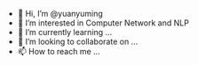 - 👋 Hi, I’m @yuanyuming
- 👀 I’m interested in Computer Network and NLP
- 🌱 I’m currently learning ...
- 💞️ I’m looking to collaborate on ...
- 📫 How to reach me ...

<!---
yuanyuming/yuanyuming is a ✨ special ✨ repository because its `README.md` (this file) appears on your GitHub profile.
You can click the Preview link to take a look at your changes.
--->
